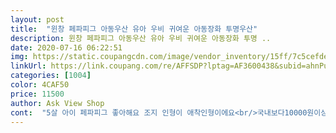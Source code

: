 ```yaml
---
layout: post 
title:  "윈창 페파피그 아동우산 유아 우비 귀여운 아동장화 투명우산" 
description: 윈창 페파피그 아동우산 유아 우비 귀여운 아동장화 투명 ..
date: 2020-07-16 06:22:51 
img: https://static.coupangcdn.com/image/vendor_inventory/15ff/7c5cefde41b0ca8d629512147e385185f46a505c42ba33ac860d27bcf2e3.jpg 
linkUrl: https://link.coupang.com/re/AFFSDP?lptag=AF3600438&subid=ahnPublicAsk&pageKey=1567011489&itemId=2679437147&vendorItemId=70669950827&traceid=V0-113-826245a49242a67f 
categories: [1004] 
color: 4CAF50 
price: 11500 
author: Ask View Shop 
cont:  "5살 아이 페파피그 좋아해요 조지 인형이 애착인형이에요<br/>국내보다10000원이상싸게샀어요 ❤<br/>딸랑구가 돼지는 영어로 페파라고해요ㅋㅋㅋ 상품너무좋아요<br/>비 올 날만 기다려요<br/>자동우산이라 펴서 줘요<br/>" 
---
```

